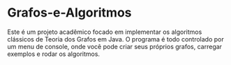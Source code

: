 # Grafos-e-Algoritmos
Este é um projeto acadêmico focado em implementar os algoritmos clássicos de Teoria dos Grafos em Java. O programa é todo controlado por um menu de console, onde você pode criar seus próprios grafos, carregar exemplos e rodar os algoritmos.
